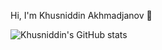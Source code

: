 Hi, I'm Khusniddin Akhmadjanov 👋

![Khusniddin's GitHub stats](https://github-readme-stats.vercel.app/api?username=khusniddin-akhmadjanov&show_icons=true&theme=great-gatsby)

<!--
**khusniddin-akhmadjanov/khusniddin-akhmadjanov** is a ✨ _special_ ✨ repository because its `README.md` (this file) appears on your GitHub profile.

Here are some ideas to get you started:

- 🔭 I’m currently working on Front-End
- 🌱 I’m currently learning JavaScript advanced
- 👯 I’m looking to collaborate on ...
- 🤔 I’m looking for help with Google
- 💬 Ask me about ...
- 📫 How to reach me: ahmadjanov2002@inbox.ru
- 😄 Pronouns: Hi/His
- ⚡ Fun fact: I'm interested in problem solving
-->
